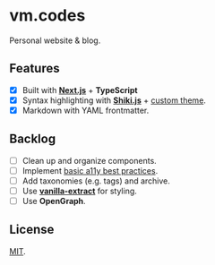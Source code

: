 # vm.codes

Personal website &amp; blog.

## Features

- [x] Built with **[Next.js]** + **TypeScript**
- [x] Syntax highlighting with **[Shiki.js]** + [custom theme].
- [x] Markdown with YAML frontmatter.

## Backlog

- [ ] Clean up and organize components.
- [ ] Implement [basic a11y best practices].
- [ ] Add taxonomies (e.g. tags) and archive.
- [ ] Use **[vanilla-extract]** for styling.
- [ ] Use **OpenGraph**.

## License

[MIT](LICENSE).

[vanilla-extract]: https://vanilla-extract.style/
[basic a11y best practices]: https://www.a11yproject.com/checklist/
[next.js]: https://nextjs.org/
[shiki.js]: https://github.com/shikijs/shiki
[custom theme]: src/syntax/norskeld.json
